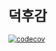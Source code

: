 # 덕후감

[![codecov](https://codecov.io/gh/sb5-part3-team6/sb5-deokhugam-team6/branch/dev/graph/badge.svg?token=77AGWST30O)](https://codecov.io/gh/sb5-part3-team6/sb5-deokhugam-team6)